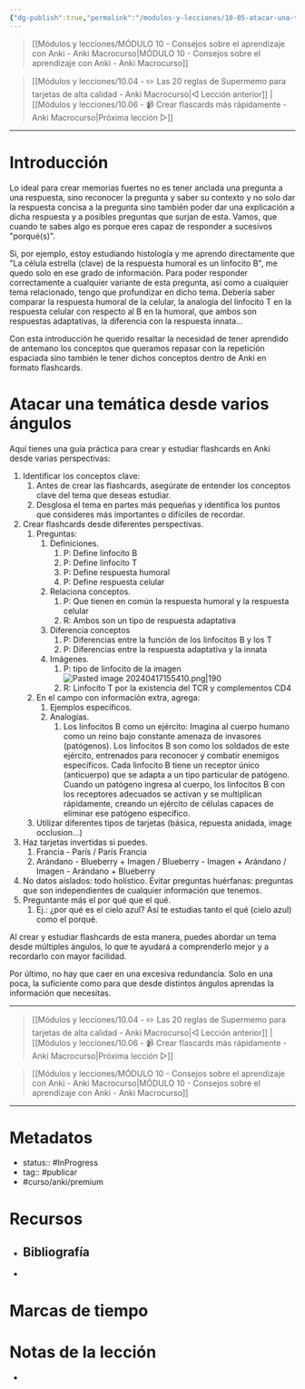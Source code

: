 ```yaml
---
{"dg-publish":true,"permalink":"/modulos-y-lecciones/10-05-atacar-una-tematica-desde-varios-angulos-anki-macrocurso/","noteIcon":"","updated":"2024-05-21T22:14:08.807+02:00"}
---
```



> [[Módulos y lecciones/MÓDULO 10 - Consejos sobre el aprendizaje con Anki - Anki Macrocurso\|MÓDULO 10 - Consejos sobre el aprendizaje con Anki - Anki Macrocurso]]

> [[Módulos y lecciones/10.04 - ✏️  Las 20 reglas de Supermemo para tarjetas de alta calidad - Anki Macrocurso\|◁ Lección anterior]] | [[Módulos y lecciones/10.06 - 📹 Crear flascards más rápidamente - Anki Macrocurso\|Próxima lección ▷]]

---

# Introducción
Lo ideal para crear memorias fuertes no es tener anclada una pregunta a una respuesta, sino reconocer la pregunta y saber su contexto y no solo dar la respuesta concisa a la pregunta sino también poder dar una explicación a dicha respuesta y a posibles preguntas que surjan de esta. Vamos, que cuando te sabes algo es porque eres capaz de responder a sucesivos "porqué(s)".

Si, por ejemplo, estoy estudiando histología y me aprendo directamente que "La célula estrella (clave) de la respuesta humoral es un linfocito B", me quedo solo en ese grado de información. Para poder responder correctamente a cualquier variante de esta pregunta, así como a cualquier tema relacionado, tengo que profundizar en dicho tema. Debería saber comparar la respuesta humoral de la celular, la analogía del linfocito T en la respuesta celular con respecto al B en la humoral, que ambos son respuestas adaptativas, la diferencia con la respuesta innata...

Con esta introducción he querido resaltar la necesidad de tener aprendido de antemano los conceptos que queramos repasar con la repetición espaciada sino también le tener dichos conceptos dentro de Anki en formato flashcards.

# Atacar una temática desde varios ángulos
Aquí tienes una guía práctica para crear y estudiar flashcards en Anki desde varias perspectivas:

 1. Identificar los conceptos clave:
	1. Antes de crear las flashcards, asegúrate de entender los conceptos clave del tema que deseas estudiar.
	2. Desglosa el tema en partes más pequeñas y identifica los puntos que consideres más importantes o difíciles de recordar.
 2. Crear flashcards desde diferentes perspectivas.
	 1. Preguntas:
	    1. Definiciones.
		    1. P: Define linfocito B
		    2. P: Define linfocito T
		    3. P: Define respuesta humoral
		    4. P: Define respuesta celular
	    2. Relaciona conceptos.
			1. P: Que tienen en común la respuesta humoral y la respuesta celular
			2. R: Ambos son un tipo de respuesta adaptativa
		3. Diferencia conceptos
			1. P: Diferencias entre la función de los linfocitos B y los T
			2. P: Diferencias entre la respuesta adaptativa y la innata
	    1. Imágenes.
		    1. P: tipo de linfocito de la imagen ![Pasted image 20240417155410.png|190](/img/user/ANEXOS/Pasted%20image%2020240417155410.png)
		    2. R: Linfocito T por la existencia del TCR y complementos CD4
	3. En el campo con información extra, agrega:
		1. Ejemplos específicos.
		2. Analogías.
			1. Los linfocitos B como un ejército: Imagina al cuerpo humano como un reino bajo constante amenaza de invasores (patógenos). Los linfocitos B son como los soldados de este ejército, entrenados para reconocer y combatir enemigos específicos. Cada linfocito B tiene un receptor único (anticuerpo) que se adapta a un tipo particular de patógeno. Cuando un patógeno ingresa al cuerpo, los linfocitos B con los receptores adecuados se activan y se multiplican rápidamente, creando un ejército de células capaces de eliminar ese patógeno específico.
	4. Utilizar diferentes tipos de tarjetas (básica, repuesta anidada, image occlusion...)
1. Haz tarjetas invertidas si puedes.
	1. Francia - París / París Francia
	2. Arándano - Blueberry + Imagen / Blueberry - Imagen + Arándano / Imagen - Arándano + Blueberry
2. No datos aislados: todo holístico. Evitar preguntas huérfanas: preguntas que son independientes de cualquier información que tenemos.
3. Preguntante más el por qué que el qué.
	1. Ej.: ¿por qué es el cielo azul? Así te estudias tanto el qué (cielo azul) como el porqué.

Al crear y estudiar flashcards de esta manera, puedes abordar un tema desde múltiples ángulos, lo que te ayudará a comprenderlo mejor y a recordarlo con mayor facilidad.

Por último, no hay que caer en una excesiva redundancia. Solo en una poca, la suficiente como para que desde distintos ángulos aprendas la información que necesitas.

---

> [[Módulos y lecciones/10.04 - ✏️  Las 20 reglas de Supermemo para tarjetas de alta calidad - Anki Macrocurso\|◁ Lección anterior]] | [[Módulos y lecciones/10.06 - 📹 Crear flascards más rápidamente - Anki Macrocurso\|Próxima lección ▷]]

> [[Módulos y lecciones/MÓDULO 10 - Consejos sobre el aprendizaje con Anki - Anki Macrocurso\|MÓDULO 10 - Consejos sobre el aprendizaje con Anki - Anki Macrocurso]]

---

# Metadatos
- status:: #InProgress  
- tag:: #publicar 
- #curso/anki/premium

# Recursos
- Bibliografía
	- 
- 

# Marcas de tiempo


# Notas de la lección
- 